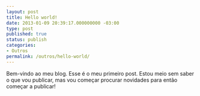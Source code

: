 ```yaml
---
layout: post
title: Hello world!
date: 2013-01-09 20:39:17.000000000 -03:00
type: post
published: true
status: publish
categories:
- Outros
permalink: /outros/hello-world/
---
```

Bem-vindo ao meu blog. Esse é o meu primeiro post. Estou meio sem saber o que vou publicar, mas vou começar procurar novidades para então começar a publicar!
